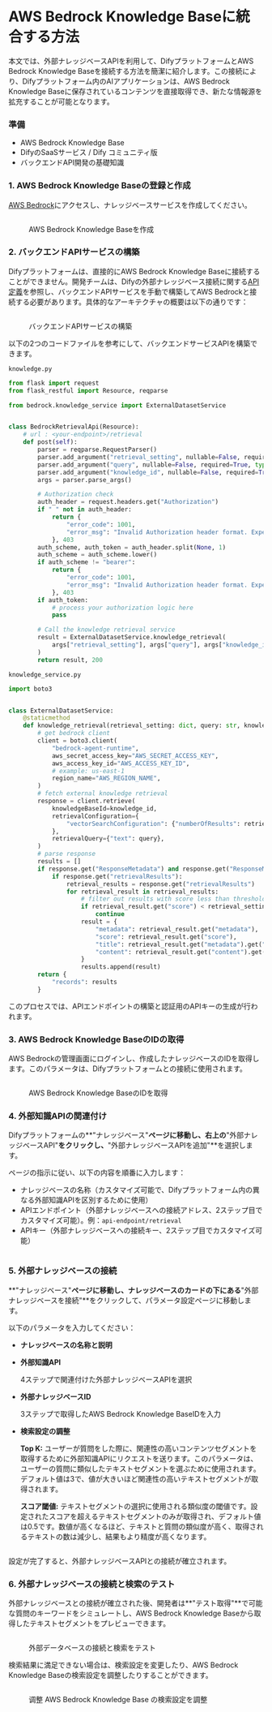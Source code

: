 # AWS Bedrock Knowledge Baseに統合する方法

本文では、外部ナレッジベースAPIを利用して、DifyプラットフォームとAWS Bedrock Knowledge Baseを接続する方法を簡潔に紹介します。この接続により、Difyプラットフォーム内のAIアプリケーションは、AWS Bedrock Knowledge Baseに保存されているコンテンツを直接取得でき、新たな情報源を拡充することが可能となります。

### 準備

* AWS Bedrock Knowledge Base
* DifyのSaaSサービス / Dify コミュニティ版
* バックエンドAPI開発の基礎知識

### 1. AWS Bedrock Knowledge Baseの登録と作成

[AWS Bedrock](https://aws.amazon.com/bedrock/)にアクセスし、ナレッジベースサービスを作成してください。

<figure><img src="https://assets-docs.dify.ai/img/jp/use-cases/e77cc4ede12f4d0aac63ba8d4976e0f1.webp" alt=""><figcaption><p>AWS Bedrock Knowledge Baseを作成</p></figcaption></figure>

### 2. バックエンドAPIサービスの構築

Difyプラットフォームは、直接的にAWS Bedrock Knowledge Baseに接続することができません。開発チームは、Difyの外部ナレッジベース接続に関する[API定義](../../guides/knowledge-base/external-knowledge-api-documentation.md)を参照し、バックエンドAPIサービスを手動で構築してAWS Bedrockと接続する必要があります。具体的なアーキテクチャの概要は以下の通りです：

<figure><img src="https://assets-docs.dify.ai/img/jp/use-cases/eae059d53baf75be31ed86dc14d61290.webp" alt=""><figcaption><p>バックエンドAPIサービスの構築</p></figcaption></figure>

以下の2つのコードファイルを参考にして、バックエンドサービスAPIを構築できます。

`knowledge.py`

```python
from flask import request
from flask_restful import Resource, reqparse

from bedrock.knowledge_service import ExternalDatasetService


class BedrockRetrievalApi(Resource):
    # url : <your-endpoint>/retrieval
    def post(self):
        parser = reqparse.RequestParser()
        parser.add_argument("retrieval_setting", nullable=False, required=True, type=dict, location="json")
        parser.add_argument("query", nullable=False, required=True, type=str,)
        parser.add_argument("knowledge_id", nullable=False, required=True, type=str)
        args = parser.parse_args()

        # Authorization check
        auth_header = request.headers.get("Authorization")
        if " " not in auth_header:
            return {
                "error_code": 1001,
                "error_msg": "Invalid Authorization header format. Expected 'Bearer <api-key>' format."
            }, 403
        auth_scheme, auth_token = auth_header.split(None, 1)
        auth_scheme = auth_scheme.lower()
        if auth_scheme != "bearer":
            return {
                "error_code": 1001,
                "error_msg": "Invalid Authorization header format. Expected 'Bearer <api-key>' format."
            }, 403
        if auth_token:
            # process your authorization logic here
            pass

        # Call the knowledge retrieval service
        result = ExternalDatasetService.knowledge_retrieval(
            args["retrieval_setting"], args["query"], args["knowledge_id"]
        )
        return result, 200
```

`knowledge_service.py`

```python
import boto3


class ExternalDatasetService:
    @staticmethod
    def knowledge_retrieval(retrieval_setting: dict, query: str, knowledge_id: str):
        # get bedrock client
        client = boto3.client(
            "bedrock-agent-runtime",
            aws_secret_access_key="AWS_SECRET_ACCESS_KEY",
            aws_access_key_id="AWS_ACCESS_KEY_ID",
            # example: us-east-1
            region_name="AWS_REGION_NAME",
        )
        # fetch external knowledge retrieval
        response = client.retrieve(
            knowledgeBaseId=knowledge_id,
            retrievalConfiguration={
                "vectorSearchConfiguration": {"numberOfResults": retrieval_setting.get("top_k"), "overrideSearchType": "HYBRID"}
            },
            retrievalQuery={"text": query},
        )
        # parse response
        results = []
        if response.get("ResponseMetadata") and response.get("ResponseMetadata").get("HTTPStatusCode") == 200:
            if response.get("retrievalResults"):
                retrieval_results = response.get("retrievalResults")
                for retrieval_result in retrieval_results:
                    # filter out results with score less than threshold
                    if retrieval_result.get("score") < retrieval_setting.get("score_threshold", .0):
                        continue
                    result = {
                        "metadata": retrieval_result.get("metadata"),
                        "score": retrieval_result.get("score"),
                        "title": retrieval_result.get("metadata").get("x-amz-bedrock-kb-source-uri"),
                        "content": retrieval_result.get("content").get("text"),
                    }
                    results.append(result)
        return {
            "records": results
        }
```

このプロセスでは、APIエンドポイントの構築と認証用のAPIキーの生成が行われます。

### 3. AWS Bedrock Knowledge BaseのIDの取得

AWS Bedrockの管理画面にログインし、作成したナレッジベースのIDを取得します。このパラメータは、Difyプラットフォームとの接続に使用されます。

<figure><img src="https://assets-docs.dify.ai/img/jp/use-cases/8be4da909ca1cd4821f2dfa0774a2096.webp" alt=""><figcaption><p>AWS Bedrock Knowledge BaseのIDを取得</p></figcaption></figure>

### 4. 外部知識APIの関連付け

Difyプラットフォームの**"ナレッジベース"**ページに移動し、右上の**"外部ナレッジベースAPI"**をクリックし、**"外部ナレッジベースAPIを追加"**を選択します。

ページの指示に従い、以下の内容を順番に入力します：

- ナレッジベースの名称（カスタマイズ可能で、Difyプラットフォーム内の異なる外部知識APIを区別するために使用）
- APIエンドポイント（外部ナレッジベースへの接続アドレス、2ステップ目でカスタマイズ可能）。例：`api-endpoint/retrieval`
- APIキー（外部ナレッジベースへの接続キー、2ステップ目でカスタマイズ可能）

<figure><img src="https://assets-docs.dify.ai/img/jp/use-cases/b0788d0454bc66bbee848e6124cb7b92.webp" alt=""><figcaption></figcaption></figure>

### 5. 外部ナレッジベースの接続

**"ナレッジベース"**ページに移動し、ナレッジベースのカードの下にある**"外部ナレッジベースを接続"**をクリックして、パラメータ設定ページに移動します。

以下のパラメータを入力してください：

* **ナレッジベースの名称と説明**
* **外部知識API**

  4ステップで関連付けた外部ナレッジベースAPIを選択

* **外部ナレッジベースID**

  3ステップで取得したAWS Bedrock Knowledge BaseIDを入力

* **検索設定の調整**

  **Top K:** ユーザーが質問をした際に、関連性の高いコンテンツセグメントを取得するために外部知識APIにリクエストを送ります。このパラメータは、ユーザーの質問に類似したテキストセグメントを選ぶために使用されます。デフォルト値は3で、値が大きいほど関連性の高いテキストセグメントが取得されます。

  **スコア閾値:** テキストセグメントの選択に使用される類似度の閾値です。設定されたスコアを超えるテキストセグメントのみが取得され、デフォルト値は0.5です。数値が高くなるほど、テキストと質問の類似度が高く、取得されるテキストの数は減少し、結果もより精度が高くなります。

<figure><img src="https://assets-docs.dify.ai/img/jp/use-cases/397d7b5ec9356c591d3257405e9f16ec.webp" alt=""><figcaption></figcaption></figure>

設定が完了すると、外部ナレッジベースAPIとの接続が確立されます。

### 6. 外部ナレッジベースの接続と検索のテスト

外部ナレッジベースとの接続が確立された後、開発者は**"テスト取得"**で可能な質問のキーワードをシミュレートし、AWS Bedrock Knowledge Baseから取得したテキストセグメントをプレビューできます。

<figure><img src="https://assets-docs.dify.ai/img/jp/use-cases/8e9dff3c5cf41a35e481831af49b88b3.webp" alt=""><figcaption><p>外部データベースの接続と検索をテスト</p></figcaption></figure>

検索結果に満足できない場合は、検索設定を変更したり、AWS Bedrock Knowledge Baseの検索設定を調整したりすることができます。

<figure><img src="https://assets-docs.dify.ai/img/jp/use-cases/1a4bee7c76a45bdeae511fe44ca5052a.webp" alt=""><figcaption><p>调整 AWS Bedrock Knowledge Base の検索設定を調整</p></figcaption></figure>
